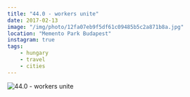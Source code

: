 ```yaml
---
title: "44.0 - workers unite"
date: 2017-02-13
image: "/img/photo/12fa07eb9f5df61c09485b5c2a871b8a.jpg"
location: "Memento Park Budapest"
instagram: true
tags:
    - hungary
    - travel
    - cities
---
```


![44.0 - workers unite](/img/photo/12fa07eb9f5df61c09485b5c2a871b8a.jpg)
